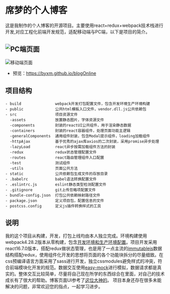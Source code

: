 #  席梦的个人博客
这是我制作的个人博客的开源项目。主要使用react+redux+webpack技术栈进行开发,对应工程化前端开发规范，适配移动端与PC端，以下是项目的简介。

![PC端页面](http://img.027cgb.com/615103/687474703a2f2f69312e6276696d672e636f6d2f3637363537372f393538363363323930663164666134322e706e67.png
)
------
![移动端页面](http://img.027cgb.com/615103/687474703a2f2f69312e6276696d672e636f6d2f3637363537372f393538363363323930663164666134322e706e67.png)

- 预览：https://byxm.github.io/blogOnline

## 项目结构

```
- build               webpack开发打包配置文件，包含开发环境生产环境构建
- public              公共html模板入口文件，vendor.dll.js公共依赖包
- src                 项目资源文件
  -assets             放置静态图片，字体资源文件
  -components         封装的reactUI公共组件，用于渲染静态数据
  -containers         封装的react容器组件，处理页面功能主逻辑
  -generalComponents  通用组件封装，包含Modal提示组件，loading加载组件
  -httpAjax           基于优秀的ajax库axios的二次封装，采用promise异步处理
  -lazyLoad           react异步按需加载组件方法的封装
  -redux              redux状态管理配置文件
  -routes             react路由管理组件入口配置
  -test               测试组件
  -utils              页面公共方法
- static              公共依赖包生成文件的存放目录
- .babelrc            babel语法转换配置文件
- .eslintrc.js        eslint静态类型检测配置文件
- .gitignore          git上传忽略项配置文件
- bundle-config.json  打包公共依赖映射路径文件
- package.json        定义项目包，配置信息的文件
- postcss.config      定义js插件转换样式的工具
```

## 说明
我的这个项目从构建，开发，打包上线均由本人独立完成。环境构建使用webpack4.28.2版本从零构建，包含[开发环境和生产环境配置](https://github.com/byxm/myBlog/tree/master/build)。项目开发采用react16.7.0版本，搭配redux做状态管理，也是用了一点主流的[immutablejs](https://github.com/byxm/myBlog/blob/master/src/redux/home.redux.js)数据结构搭配redux，使用组件化开发的思想将页面的各个功能块拆分的尽量细致。在css预编译语言方面采用了sass进行开发，独立cssmodules避免样式的冲突，符合前端模块化开发的规范。数据交互使用[easy-mock](https://www.easy-mock.com/login)进行模拟，数据请求都是真实的。整体交互比较简单，尽量将自己现在所学的东西综合在里面，对自己的技术成长有了很大的帮助。博客页面UI参考了[这位大神的](https://lingxiankong.github.io/)。 项目本身还存在很多未能解决的问题，非常欢迎您的指点，一起学习进步。





